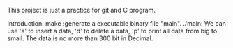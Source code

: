 This project is just a practice for git and C program.

Introduction:
    make :generate a executable binary file "main".
    ./main:
        We can use 'a' to insert a data, 'd' to delete a data, 
            'p' to print all data from big to small.
      The data is no more than 300 bit in Decimal.
